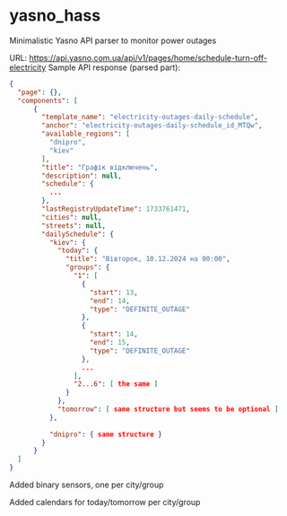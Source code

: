 # yasno_hass
Minimalistic Yasno API parser to monitor power outages


URL: https://api.yasno.com.ua/api/v1/pages/home/schedule-turn-off-electricity
Sample API response (parsed part):

```JSON
{
  "page": {},
  "components": [
      {
        "template_name": "electricity-outages-daily-schedule",
        "anchor": "electricity-outages-daily-schedule_id_MTQw",
        "available_regions": [
          "dnipro",
          "kiev"
        ],
        "title": "Графік відключень",
        "description": null,
        "schedule": {
          ...
        },
        "lastRegistryUpdateTime": 1733761471,
        "cities": null,
        "streets": null,
        "dailySchedule": {
          "kiev": {
            "today": {
              "title": "Вівторок, 10.12.2024 на 00:00",
              "groups": {
                "1": [
                  {
                    "start": 13,
                    "end": 14,
                    "type": "DEFINITE_OUTAGE"
                  },
                  {
                    "start": 14,
                    "end": 15,
                    "type": "DEFINITE_OUTAGE"
                  },
                  ...
                ],
                "2...6": [ the same ]
              }
            },
            "tomorrow": [ same structure but seems to be optional ]
          },
          
          "dnipro": { same structure }
        }
      }
  ]
}
```

Added binary sensors, one per city/group

Added calendars for today/tomorrow per city/group